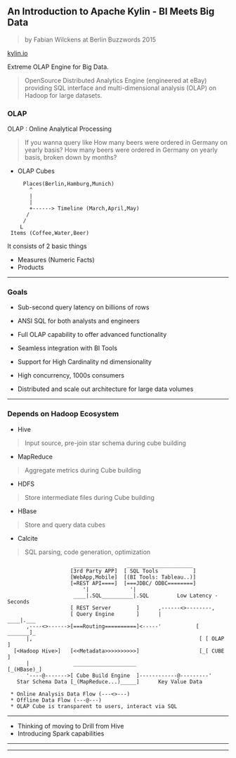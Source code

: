 ## An Introduction to Apache Kylin - BI Meets Big Data
> by Fabian Wilckens
> at Berlin Buzzwords 2015

[kylin.io](http://kylin.io)

Extreme OLAP Engine for Big Data.
> OpenSource Distributed Analytics Engine (engineered at eBay) providing SQL interface and multi-dimensional analysis (OLAP) on Hadoop for large datasets.

### OLAP

OLAP : Online Analytical Processing

> If you wanna query like
> How many beers were ordered in Germany on yearly basis?
> How many beers were ordered in Germany on yearly basis, broken down by months?

* OLAP Cubes

```
     Places(Berlin,Hamburg,Munich)
       ^
       |
       |
       +------> Timeline (March,April,May)
      /
     /
    L
 Items (Coffee,Water,Beer)
```

It consists of 2 basic things
* Measures (Numeric Facts)
* Products

---

### Goals

* Sub-second query latency on billions of rows
* ANSI SQL for both analysts and engineers
* Full OLAP capability to offer advanced functionality
* Seamless integration with BI Tools

* Support for High Cardinality nd dimensionality
* High concurrency, 1000s consumers
* Distributed and scale out architecture for large data volumes

---

### Depends on Hadoop Ecosystem

* Hive
> Input source, pre-join star schema during cube building

* MapReduce
> Aggregate metrics during Cube building

* HDFS
> Store intermediate files during Cube building

* HBase
> Store and query data cubes

* Calcite
> SQL parsing, code generation, optimization

```
                     _____________    _____________________
                    [3rd Party APP]  [ SQL Tools           ]
                    [WebApp,Mobile]  [(BI Tools: Tableau..)]
                    [=REST API====]  [===JDBC/ ODBC========]
                        '|             '|
                     ____|.SQL__________|.SQL         Low Latency - Seconds
                    [ REST Server        ]      ,------<>--------,
                    [ Query Engine       ]      |             ____|.___
      ,----<>------>[===Routing==========]<-----'           [  _______]_
      |,                                                     [ [ OLAP    ]
  [<Hadoop Hive>]   [<<Metadata>>>>>>>>>>]                   [_[ CUBE    ]
      |              ____________________                      [_(HBase)_]
      '----@------->[ Cube Build Engine  ]------------@---------'
   Star Schema Data [_(MapReduce...)_____]      Key Value Data

 * Online Analysis Data Flow (---<>---)
 * Offline Data Flow (---@---)
 * OLAP Cube is transparent to users, interact via SQL

```

---

* Thinking of moving to Drill from Hive
* Introducing Spark capabilities

---
---
